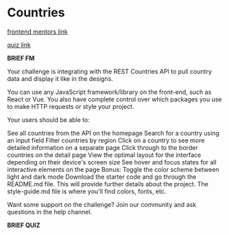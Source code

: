 # Countries

[frontend mentors link](https://www.frontendmentor.io/challenges/rest-countries-api-with-color-theme-switcher-5cacc469fec04111f7b848ca)

[quiz link](https://devchallenges.io/challenges/Bu3G2irnaXmfwQ8sZkw8)

**BRIEF FM**

Your challenge is integrating with the REST Countries API to pull country data and display it like in the designs.

You can use any JavaScript framework/library on the front-end, such as React or Vue. You also have complete control over which packages you use to make HTTP requests or style your project.

Your users should be able to:

See all countries from the API on the homepage
Search for a country using an input field
Filter countries by region
Click on a country to see more detailed information on a separate page
Click through to the border countries on the detail page
View the optimal layout for the interface depending on their device's screen size
See hover and focus states for all interactive elements on the page
Bonus: Toggle the color scheme between light and dark mode
Download the starter code and go through the README.md file. This will provide further details about the project. The style-guide.md file is where you'll find colors, fonts, etc.

Want some support on the challenge? Join our community and ask questions in the help channel.

**BRIEF QUIZ**